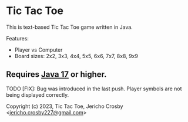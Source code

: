 # Tic Tac Toe

This is text-based Tic Tac Toe game written in Java.

Features:

- Player vs Computer
- Board sizes: 2x2, 3x3, 4x4, 5x5, 6x6, 7x7, 8x8, 9x9

## Requires [Java 17](https://www.oracle.com/java/technologies/javase/jdk17-archive-downloads.html) or higher.

TODO [FIX]: Bug was introduced in the last push. Player symbols are not being displayed correctly.

Copyright (c) 2023, Tic Tac Toe, Jericho Crosby <<jericho.crosby227@gmail.com>>